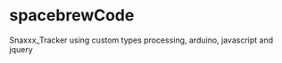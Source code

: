 spacebrewCode
=============

Snaxxx_Tracker using custom types processing, arduino, javascript and jquery

